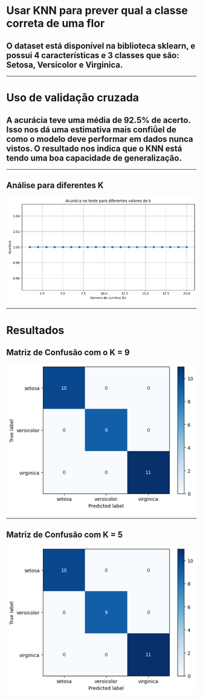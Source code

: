 # Usar KNN para prever qual a classe correta de uma flor

## O dataset está disponível na biblioteca sklearn, e possui 4 características e 3 classes que são: Setosa, Versicolor e Virginica.

---

# Uso de validação cruzada

## A acurácia teve uma média de 92.5% de acerto. Isso nos dá uma estimativa mais confiǘel de como o modelo deve performar em dados nunca vistos. O resultado nos indica que o KNN está tendo uma boa capacidade de generalização.

---
## Análise para diferentes K

![alt text](image.png)

---

# Resultados

## Matriz de Confusão com o K = 9

![alt text](image-1.png)

---

## Matriz de Confusão com K = 5

![alt text](image-2.png)



